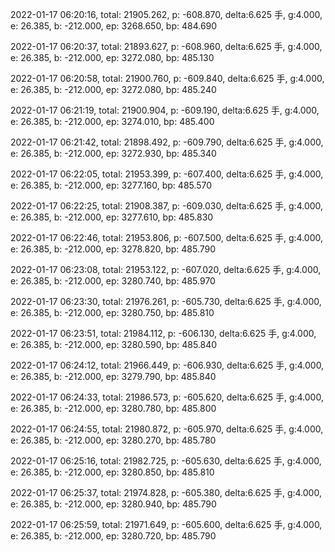 2022-01-17 06:20:16, total: 21905.262, p: -608.870, delta:6.625 手, g:4.000, e: 26.385, b: -212.000, ep: 3268.650, bp: 484.690

2022-01-17 06:20:37, total: 21893.627, p: -608.960, delta:6.625 手, g:4.000, e: 26.385, b: -212.000, ep: 3272.080, bp: 485.130

2022-01-17 06:20:58, total: 21900.760, p: -609.840, delta:6.625 手, g:4.000, e: 26.385, b: -212.000, ep: 3272.080, bp: 485.240

2022-01-17 06:21:19, total: 21900.904, p: -609.190, delta:6.625 手, g:4.000, e: 26.385, b: -212.000, ep: 3274.010, bp: 485.400

2022-01-17 06:21:42, total: 21898.492, p: -609.790, delta:6.625 手, g:4.000, e: 26.385, b: -212.000, ep: 3272.930, bp: 485.340

2022-01-17 06:22:05, total: 21953.399, p: -607.400, delta:6.625 手, g:4.000, e: 26.385, b: -212.000, ep: 3277.160, bp: 485.570

2022-01-17 06:22:25, total: 21908.387, p: -609.030, delta:6.625 手, g:4.000, e: 26.385, b: -212.000, ep: 3277.610, bp: 485.830

2022-01-17 06:22:46, total: 21953.806, p: -607.500, delta:6.625 手, g:4.000, e: 26.385, b: -212.000, ep: 3278.820, bp: 485.790

2022-01-17 06:23:08, total: 21953.122, p: -607.020, delta:6.625 手, g:4.000, e: 26.385, b: -212.000, ep: 3280.740, bp: 485.970

2022-01-17 06:23:30, total: 21976.261, p: -605.730, delta:6.625 手, g:4.000, e: 26.385, b: -212.000, ep: 3280.750, bp: 485.810

2022-01-17 06:23:51, total: 21984.112, p: -606.130, delta:6.625 手, g:4.000, e: 26.385, b: -212.000, ep: 3280.590, bp: 485.840

2022-01-17 06:24:12, total: 21966.449, p: -606.930, delta:6.625 手, g:4.000, e: 26.385, b: -212.000, ep: 3279.790, bp: 485.840

2022-01-17 06:24:33, total: 21986.573, p: -605.620, delta:6.625 手, g:4.000, e: 26.385, b: -212.000, ep: 3280.780, bp: 485.800

2022-01-17 06:24:55, total: 21980.872, p: -605.970, delta:6.625 手, g:4.000, e: 26.385, b: -212.000, ep: 3280.270, bp: 485.780

2022-01-17 06:25:16, total: 21982.725, p: -605.630, delta:6.625 手, g:4.000, e: 26.385, b: -212.000, ep: 3280.850, bp: 485.810

2022-01-17 06:25:37, total: 21974.828, p: -605.380, delta:6.625 手, g:4.000, e: 26.385, b: -212.000, ep: 3280.940, bp: 485.790

2022-01-17 06:25:59, total: 21971.649, p: -605.600, delta:6.625 手, g:4.000, e: 26.385, b: -212.000, ep: 3280.720, bp: 485.790